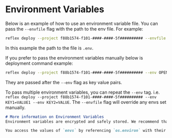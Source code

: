 # Environment Variables


Below is an example of how to use an environment variable file. You can pass the `--envfile` flag with the path to the env file. For example:

```bash
reflex deploy --project f88b1574-f101-####-####-5f########## --envfile .env
```

In this example the path to the file is `.env`.


If you prefer to pass the environment variables manually below is deployment command example:

```bash
reflex deploy --project f88b1574-f101-####-####-5f########## --env OPENAI_API_KEY=sk-proj-vD4i9t6U############################
```

They are passed after the `--env` flag as key value pairs. 

To pass multiple environment variables, you can repeat the `--env` tag. i.e. `reflex deploy --project f88b1574-f101-####-####-5f########## --env KEY1=VALUE1 --env KEY2=VALUE`. The `--envfile` flag will override any envs set manually.


```md alert info
# More information on Environment Variables
Environment variables are encrypted and safely stored. We recommend that backend API keys or secrets are entered as `envs`. Make sure to enter the `envs` without any quotation marks. We do not show the values of them in any CLI commands, only their names (or keys).

You access the values of `envs` by referencing `os.environ` with their names as keys in your app's backend. For example, if you set an env `ASYNC_DB_URL`, you are able to access it by `os.environ["ASYNC_DB_URL"]`. Some Python libraries automatically look for certain environment variables. For example, `OPENAI_API_KEY` for the `openai` python client. The `boto3` client credentials can be configured by setting `AWS_ACCESS_KEY_ID`,`AWS_SECRET_ACCESS_KEY`. This information is typically available in the documentation of the Python packages you use.
```
